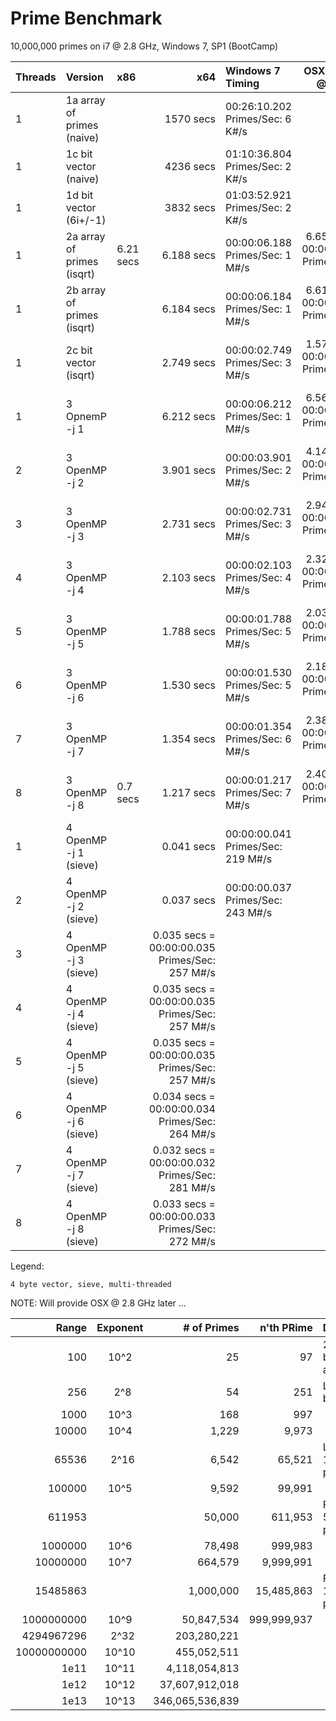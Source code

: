# Prime Benchmark

10,000,000 primes on i7 @ 2.8 GHz, Windows 7, SP1 (BootCamp)

|Threads|Version                      | x86       | x64        | Windows 7 Timing                  | OSX 10.10 i7 @ 2.6 GHz |
|:------|:----------------------------|:----------|-----------:|:----------------------------------|-----------------------:|
|1      |1a array of primes (naive)   |           |  1570 secs | 00:26:10.202  Primes/Sec: 6 K#/s  | |
|1      |1c bit vector      (naive)   |           |  4236 secs | 01:10:36.804  Primes/Sec: 2 K#/s  | |
|1      |1d bit vector      (6i+/-1)  |           |  3832 secs | 01:03:52.921  Primes/Sec: 2 K#/s  | |
|1      |2a array of primes (isqrt)   | 6.21 secs | 6.188 secs | 00:00:06.188  Primes/Sec: 1 M#/s  | 6.652 secs = 00:00:06.652  Primes/Sec: 1 M#/s |
|1      |2b array of primes (isqrt)   |           | 6.184 secs | 00:00:06.184  Primes/Sec: 1 M#/s  | 6.612 secs = 00:00:06.612  Primes/Sec: 1 M#/s |
|1      |2c bit vector      (isqrt)   |           | 2.749 secs | 00:00:02.749  Primes/Sec: 3 M#/s  | 1.574 secs = 00:00:01.574  Primes/Sec: 5 M#/s |
|1      |3 OpnemP -j 1                |           | 6.212 secs | 00:00:06.212  Primes/Sec: 1 M#/s  | 6.568 secs = 00:00:06.567  Primes/Sec: 1 M#/s |
|2      |3 OpenMP -j 2                |           | 3.901 secs | 00:00:03.901  Primes/Sec: 2 M#/s  | 4.141 secs = 00:00:04.141  Primes/Sec: 2 M#/s |
|3      |3 OpenMP -j 3                |           | 2.731 secs | 00:00:02.731  Primes/Sec: 3 M#/s  | 2.948 secs = 00:00:02.948  Primes/Sec: 3 M#/s |
|4      |3 OpenMP -j 4                |           | 2.103 secs | 00:00:02.103  Primes/Sec: 4 M#/s  | 2.326 secs = 00:00:02.326  Primes/Sec: 3 M#/s |
|5      |3 OpenMP -j 5                |           | 1.788 secs | 00:00:01.788  Primes/Sec: 5 M#/s  | 2.036 secs = 00:00:02.035  Primes/Sec: 4 M#/s |
|6      |3 OpenMP -j 6                |           | 1.530 secs | 00:00:01.530  Primes/Sec: 5 M#/s  | 2.187 secs = 00:00:02.186  Primes/Sec: 4 M#/s |
|7      |3 OpenMP -j 7                |           | 1.354 secs | 00:00:01.354  Primes/Sec: 6 M#/s  | 2.384 secs = 00:00:02.383  Primes/Sec: 3 M#/s |
|8      |3 OpenMP -j 8                | 0.7  secs | 1.217 secs | 00:00:01.217  Primes/Sec: 7 M#/s  | 2.404 secs = 00:00:02.404  Primes/Sec: 3 M#/s |
|1      |4 OpenMP -j 1      (sieve)   |           | 0.041 secs | 00:00:00.041  Primes/Sec: 219 M#/s| |
|2      |4 OpenMP -j 2      (sieve)   |           | 0.037 secs | 00:00:00.037  Primes/Sec: 243 M#/s| |
|3      |4 OpenMP -j 3      (sieve)   |           | 0.035 secs = 00:00:00.035  Primes/Sec: 257 M#/s| |
|4      |4 OpenMP -j 4      (sieve)   |           | 0.035 secs = 00:00:00.035  Primes/Sec: 257 M#/s| |
|5      |4 OpenMP -j 5      (sieve)   |           | 0.035 secs = 00:00:00.035  Primes/Sec: 257 M#/s| |
|6      |4 OpenMP -j 6      (sieve)   |           | 0.034 secs = 00:00:00.034  Primes/Sec: 264 M#/s| |
|7      |4 OpenMP -j 7      (sieve)   |           | 0.032 secs = 00:00:00.032  Primes/Sec: 281 M#/s| |
|8      |4 OpenMP -j 8      (sieve)   |           | 0.033 secs = 00:00:00.033  Primes/Sec: 272 M#/s| |

Legend:

    4 byte vector, sieve, multi-threaded

NOTE: Will provide OSX @ 2.8 GHz later ...


| Range   |Exponent| # of Primes    | n'th PRime | Description                 |  1a | 1d | 2a | 4  |
|----------:|:----:|---------------:|-----------:|:----------------------------|:----|:---|:---|:---|
|        100| 10^2 |             25 |          97| 25 primes between 1 and 100 | ||||
|        256|&nbsp;  2^8 |             54 |         251| Largest 8-bit prime         | ||||
|       1000| 10^3 |            168 |         997|                             | ||||
|      10000| 10^4 |          1,229 |       9,973|                             | ||||
|      65536|&nbsp;  2^16|          6,542 |      65,521| Largest 16-bit prime        | ||||
|     100000| 10^5 |          9,592 |      99,991|                             | ||||
|     611953|      |         50,000 |     611,953| First 50,5000 primes        | 00:00:09.071 | 00:00:19.983 | 00:00:00.122| 00:00:00.002 |
|    1000000| 10^6 |         78,498 |     999,983|                             | 00:00:22.389 | 00:00:49.865 | 00:00:00.243| 00:00:00.004 |
|   10000000| 10^7 |        664,579 |   9,999,991|                             | ||||
|   15485863|      |      1,000,000 |  15,485,863| First 1,000,000 primes      | ||||
| 1000000000| 10^9 |     50,847,534 | 999,999,937|                             | ||||
| 4294967296|&nbsp;  2^32|    203,280,221 |            |                             | ||||
|10000000000| 10^10|    455,052,511 |            |                             | ||||
|       1e11| 10^11|  4,118,054,813 |            |                             | ||||
|       1e12| 10^12| 37,607,912,018 |            |                             | ||||
|       1e13| 10^13|346,065,536,839 |            |                             | ||||
